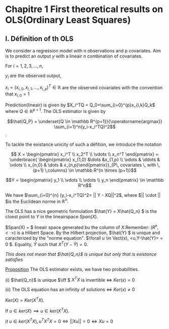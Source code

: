 # Chapitre 1 First theoretical results on OLS(Ordinary Least Squares) 

## I. Définition of th OLS

We consider a regression model with n observations and p covariates. Aim is to predict an output $y$ with a lineair $n$ combination of covariates.

For $i=1,2,3,\dots,n$, 

$y_i$ are the observed output, 

$x_i = (x_{i,0},x_{i,1},\dots,x_{i,p})^T\in \mathbb R$ are the observed covariates with the convention that $x_{i,0} = 1$ 

Prediction(lineair) is given by $X_i^TQ = Q_0+\sum_{i=0}^{p}x_{i,k}Q_k$  where $Q \in \mathbb R^{p+1}$. The OLS estimator is given by 

$$\hat{Q_P} = \underset{Q \in \mathbb R^{p+1}}{\operatorname{argmax}} \sum_{i=1}^n(y_i-x_i^TQ)^2$$.

To tackle the existance unicity of such a défition, we introduce the notation 

$$ X = \begin{pmatrix} x_i^T \\ x_2^T \\ \vdots \\ x_n^T \end{pmatrix}  = \underbrace{ \begin{pmatrix} x_{1,0}  &\dots &x_{1,p} \\ \vdots & \ddots & \vdots \\ x_{n,0} & \dots & x_{n,p}\end{pmatrix}}_{P\, covariates \, with \,(p+1) \,columns} \in \mathbb R^{n \times (p+1)}​$$

$$Y = \begin{pmatrix} y_1 \\ \vdots \\ \vdots \\ y_n \end{pmatrix}  \in \mathbb R^n$$

We have $\sum_{i=0}^{n} (y_i-x_i^TQ)^2= || Y - XQ||^2$, where $|| \cdot || $is the Euclidean norme in $\mathbb R^n$.

The OLS has a nice geometric formulation $\hat{Y} = X\hat{Q_n} $ is the cloest point to $Y$ in the lineairspace $Span(X)$.

$Span(X) = $ lineair space generated bu the column of $X$.Remember: $(R^n, <\cdot>)$ is a Hilbert Space.  By the Hilbert projection, $\hat{Y} $ is unique and caracterized by the "norme equation". $\forall u \in Vect(x), <u,Y-\hat{Y}> = 0 $.  Equality, $\hat{Y}$ such that $X^T(Y-\hat{Y}) = 0$.  

*This does not mean that $\hat{Q_n}$ is unique but only that is existance satisfies*

<u>Proposition</u> The OLS estimator exists, we have two probabilities.

(i) $\hat{Q_n}$ is unique $\iff $ $X^TX$ is invertible $\iff$ $Ker(x) = {0}$

(ii) The OLS equation has an infinity of solutions $\iff$ $Ker(x) \neq {0}$ 

$Ker(X) = Ker(X^TX)$.

If $u \in ker(X) \implies u \in ker(X^TX)$.

if $u \in ker(X^TX), u^TX^TX = 0 \iff ||Xu|| = 0 \iff Xu = 0$

